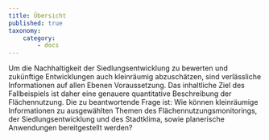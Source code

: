 ```yaml
---
title: Übersicht
published: true
taxonomy:
    category:
        - docs
---
```


Um die Nachhaltigkeit der Siedlungsentwicklung zu bewerten und zukünftige Entwicklungen auch kleinräumig abzuschätzen, sind verlässliche Informationen auf allen Ebenen Voraussetzung. Das inhaltliche Ziel des Fallbeispiels ist daher eine genauere quantitative Beschreibung der Flächennutzung. Die zu beantwortende Frage ist:
Wie können kleinräumige Informationen zu ausgewählten Themen des Flächennutzungsmonitorings, der Siedlungsentwicklung und des Stadtklima, sowie planerische Anwendungen bereitgestellt werden?
